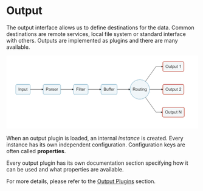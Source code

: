 # Output

The output interface allows us to define destinations for the data. Common destinations are remote services, local file system or standard interface with others. Outputs are implemented as plugins and there are many available.

![](../.gitbook/assets/logging_pipeline_output%20%281%29.png)

When an output plugin is loaded, an internal _instance_ is created. Every instance has its own independent configuration. Configuration keys are often called **properties**.

Every output plugin has its own documentation section specifying how it can be used and what properties are available.

For more details, please refer to the [Output Plugins](../output/) section.

